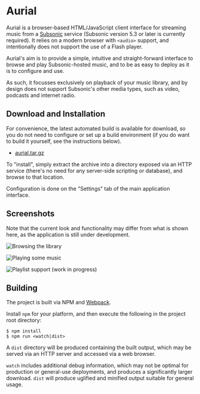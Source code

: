 # Aurial

Aurial is a browser-based HTML/JavaScript client interface for streaming music from a [Subsonic](http://subsonic.org/) service (Subsonic version 5.3 or later is currently required). It relies on a modern browser with `<audio>` support, and intentionally does not support the use of a Flash player.

Aurial's aim is to provide a simple, intuitive and straight-forward interface to browse and play Subsonic-hosted music, and to be as easy to deploy as it is to configure and use.

As such, it focusses exclusively on playback of your music library, and by design does not support Subsonic's other media types, such as video, podcasts and internet radio.


## Download and Installation

For convenience, the latest automated build is available for download, so you do not need to configure or set up a build environment (if you do want to build it yourself, see the instructions below).

- [aurial.tar.gz](https://drone.io/github.com/shrimpza/aurial/files/dist/aurial.tar.gz)

To "install", simply extract the archive into a directory exposed via an HTTP service (there's no need for any server-side scripting or database), and browse to that location.

Configuration is done on the "Settings" tab of the main application interface.


## Screenshots

Note that the current look and functionality may differ from what is shown here, as the application is still under development.

![Browsing the library](https://i.imgur.com/JmWY5Z3.png)

![Playing some music](https://i.imgur.com/1ImtXGR.png)

![Playlist support (work in progress)](https://i.imgur.com/ebDbB2T.png)


## Building

The project is built via NPM and [Webpack](https://webpack.github.io/).

Install `npm` for your platform, and then execute the following in the project root directory:

```
$ npm install
$ npm run <watch|dist>
```

A `dist` directory will be produced containing the built output, which may be served via an HTTP server and accessed via a web browser.

`watch` includes additional debug information, which may not be optimal for production or general-use deployments, and produces a significantly larger download. `dist` will produce uglified and minified output suitable for general usage.
